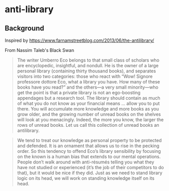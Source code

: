 # anti-library

## Background

Inspired by https://www.farnamstreetblog.com/2013/06/the-antilibrary/

From Nassim Taleb's Black Swan

> The writer Umberro Eco belongs to that small class of scholars who are encyclopedic, insightful, and nondull. He is the owner of a large personal library (containing thirty thousand books), and separates visitors into two categories: those who react with “Wow! Signore professore dottore Eco, what a library you have. How many of these books have you read?” and the others—a very small minority—who get the point is that a private library is not an ego-boosting appendages but a research tool. The library should contain as much of what you do not know as your financial means … allow you to put there. You will accumulate more knowledge and more books as you grow older, and the growing number of unread books on the shelves will look at you menacingly. Indeed, the more you know, the larger the rows of unread books. Let us call this collection of unread books an antilibrary.

> We tend to treat our knowledge as personal property to be protected and defended. It is an ornament that allows us to rise in the pecking order. So this tendency to offend Eco’s library sensibility by focusing on the known is a human bias that extends to our mental operations. People don’t walk around with anti-résumés telling you what they have not studied or experienced (it’s the job of their competitors to do that), but it would be nice if they did. Just as we need to stand library logic on its head, we will work on standing knowledge itself on its head.
